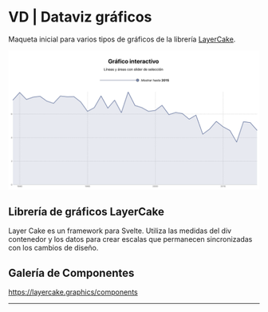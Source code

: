 # VD | Dataviz gráficos
Maqueta inicial para varios tipos de gráficos de la librería [LayerCake](https://layercake.graphics/). 

![Gráfico de líneas](thumbnail.png)

## Librería de gráficos LayerCake
Layer Cake es un framework para Svelte. Utiliza las medidas del div contenedor y los datos para crear escalas que permanecen sincronizadas con los cambios de diseño. 
## Galería de Componentes
https://layercake.graphics/components

---